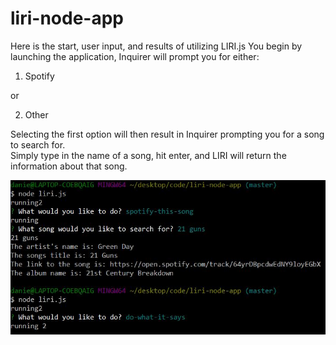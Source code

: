 # liri-node-app

Here is the start, user input, and results of utilizing LIRI.js
You begin by launching the application, Inquirer will prompt you for either:
1) Spotify 

or

2) Other

Selecting the first option will then result in Inquirer prompting you for a song to search for.  
Simply type in the name of a song, hit enter, and LIRI will return the information about that song.


![Image of LIRI](https://github.com/dancrump1/liri-node-app/blob/master/assets/liri.JPG)
